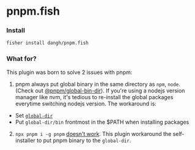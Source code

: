 # pnpm.fish

### Install

```sh
fisher install dangh/pnpm.fish
```

### What for?

This plugin was born to solve 2 issues with pnpm:

1. pnpm always put global binary in the same directory as `npm`, `node`. (Check out [@pnpm/global-bin-dir](https://github.com/pnpm/pnpm/tree/main/packages/global-bin-dir)). If you're using a nodejs version manager like nvm, it's tedious to re-install the global packages everytime switching nodejs version. The workaround is:
  - Set [`global-dir`](https://pnpm.js.org/en/npmrc#global-dir)
  - Put `global-dir/bin` frontmost in the $PATH when installing packages

2. `npx pnpm i -g pnpm` [doesn't work](https://github.com/pnpm/pnpm/issues/2873). This plugin workaround the self-installer to put pnpm binary to the `global-dir`.
